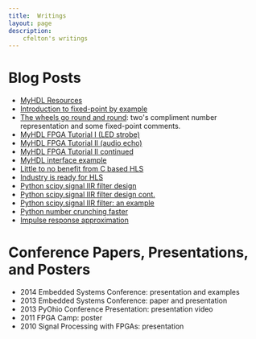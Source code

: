 ```yaml
---
title:  Writings
layout: page
description:
    cfelton's writings
---
```


Blog Posts
===========

<!--   * [Why MyHDL matters](): -->
<!--   * [Why I use MyHDL](): -->

   * [MyHDL Resources](http://www.fpgarelated.com/showarticle/43.php)
   * [Introduction to fixed-point by example](http://www.dsprelated.com/showarticle/139.php)
   * [The wheels go round and round](http://www.dsprelated.com/showarticle/580.php): 
     two's compliment number representation and some fixed-point comments.
   * [MyHDL FPGA Tutorial I (LED strobe)](http://www.fpgarelated.com/showarticle/25.php)
   * [MyHDL FPGA Tutorial II (audio echo)](http://www.fpgarelated.com/showarticle/34.php)
   * [MyHDL FPGA Tutorial II continued](http://www.fpgarelated.com/showarticle/41.php)
   * [MyHDL interface example](http://www.fpgarelated.com/showarticle/544.php)
   * [Little to no benefit from C based HLS](http://www.fpgarelated.com/showarticle/578.php)
   * [Industry is ready for HLS](http://www.fpgarelated.com/showarticle/35.php)   
   * [Python scipy.signal IIR filter design](http://www.dsprelated.com/showarticle/164.php)
   * [Python scipy.signal IIR filter design cont.](http://www.dsprelated.com/showarticle/170.php)
   * [Python scipy.signal IIR filter: an example](http://www.dsprelated.com/showarticle/194.php)
   * [Python number crunching faster](http://www.dsprelated.com/showarticle/151.php)
   * [Impulse response approximation](http://www.dsprelated.com/showarticle/138.php)


Conference Papers, Presentations, and Posters
=============================================

<!-- need to include links -->

   * 2014 Embedded Systems Conference: presentation and examples
   * 2013 Embedded Systems Conference: paper and presentation   
   * 2013 PyOhio Conference Presentation: presentation video
   * 2011 FPGA Camp: poster
   * 2010 Signal Processing with FPGAs: presentation
